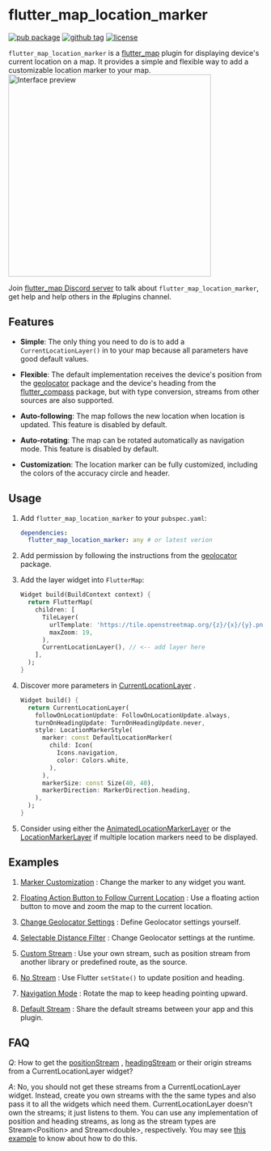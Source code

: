 # flutter_map_location_marker

[![pub package](https://img.shields.io/pub/v/flutter_map_location_marker)](https://pub.dartlang.org/packages/flutter_map_location_marker)
[![github tag](https://img.shields.io/github/v/tag/tlserver/flutter_map_location_marker?include_prereleases&sort=semver)](https://github.com/tlserver/flutter_map_location_marker)
[![license](https://img.shields.io/github/license/tlserver/flutter_map_location_marker)](https://github.com/tlserver/flutter_map_location_marker/blob/master/LICENSE)

`flutter_map_location_marker` is a [flutter_map](https://pub.dev/packages/flutter_map) plugin for
displaying device's current location on a map. It provides a simple and flexible way to add a
customizable location marker to your map.
<br>
<img src="https://github.com/tlserver/flutter_map_location_marker/raw/main/assets/interface.jpg" alt="Interface preview" width="400">

Join [flutter_map Discord server](https://discord.gg/egEGeByf4q) to talk
about `flutter_map_location_marker`, get help and help others in the #plugins channel.

## Features

* **Simple**: The only thing you need to do is to add a `CurrentLocationLayer()` in to your map
  because all parameters have good default values.

* **Flexible**: The default implementation receives the device's position from
  the [geolocator](https://pub.dev/packages/geolocator) package and the device's heading from
  the [flutter_compass](https://pub.dev/packages/flutter_compass) package, but with type conversion,
  streams from other sources are also supported.

* **Auto-following**: The map follows the new location when location is updated. This feature is
  disabled by default.

* **Auto-rotating**: The map can be rotated automatically as navigation mode. This feature is
  disabled by default.

* **Customization**: The location marker can be fully customized, including the colors of the
  accuracy circle and header.

## Usage

1. Add `flutter_map_location_marker` to your `pubspec.yaml`:

   ```yaml
   dependencies:
     flutter_map_location_marker: any # or latest verion
   ```

2. Add permission by following the instructions from
   the [geolocator](https://pub.dev/packages/geolocator#usage) package.

3. Add the layer widget into `FlutterMap`:

   ```dart
   Widget build(BuildContext context) {
     return FlutterMap(
       children: [
         TileLayer(
           urlTemplate: 'https://tile.openstreetmap.org/{z}/{x}/{y}.png',
           maxZoom: 19,
         ),
         CurrentLocationLayer(), // <-- add layer here
       ],
     );
   }
   ```

4. Discover more parameters
   in [CurrentLocationLayer](https://pub.dev/documentation/flutter_map_location_marker/latest/flutter_map_location_marker/CurrentLocationLayer-class.html)
   .

   ```dart
   Widget build() {
     return CurrentLocationLayer(
       followOnLocationUpdate: FollowOnLocationUpdate.always,
       turnOnHeadingUpdate: TurnOnHeadingUpdate.never,
       style: LocationMarkerStyle(
         marker: const DefaultLocationMarker(
           child: Icon(
             Icons.navigation,
             color: Colors.white,
           ),
         ),
         markerSize: const Size(40, 40),
         markerDirection: MarkerDirection.heading,
       ),
     );
   }
   ```

5. Consider using either
   the [AnimatedLocationMarkerLayer](https://pub.dev/documentation/flutter_map_location_marker/latest/flutter_map_location_marker/AnimatedLocationMarkerLayer-class.html)
   or
   the [LocationMarkerLayer](https://pub.dev/documentation/flutter_map_location_marker/latest/flutter_map_location_marker/LocationMarkerLayer-class.html)
   if multiple location markers need to be displayed.

## Examples

1. [Marker Customization](https://github.com/tlserver/flutter_map_location_marker/blob/master/example/lib/page/customize_marker_example.dart) :
   Change the marker to any widget you want.

2. [Floating Action Button to Follow Current Location](https://github.com/tlserver/flutter_map_location_marker/blob/master/example/lib/page/follow_fab_example.dart) :
   Use a floating action button to move and zoom the map to the current location.

3. [Change Geolocator Settings](https://github.com/tlserver/flutter_map_location_marker/blob/master/example/lib/page/geolocator_settings_example.dart) :
   Define Geolocator settings yourself.

4. [Selectable Distance Filter](https://github.com/tlserver/flutter_map_location_marker/blob/master/example/lib/page/selectable_distance_filter_example.dart) :
   Change Geolocator settings at the runtime.

5. [Custom Stream](https://github.com/tlserver/flutter_map_location_marker/blob/master/example/lib/page/custom_stream_example.dart) :
   Use your own stream, such as position stream from another library or predefined route, as the
   source.

6. [No Stream](https://github.com/tlserver/flutter_map_location_marker/blob/master/example/lib/page/no_stream_example.dart) :
   Use Flutter `setState()` to update position and heading.

7. [Navigation Mode](https://github.com/tlserver/flutter_map_location_marker/blob/master/example/lib/page/navigation_example.dart) :
   Rotate the map to keep heading pointing upward.

8. [Default Stream](https://github.com/tlserver/flutter_map_location_marker/blob/master/example/lib/page/default_stream_example.dart) :
   Share the default streams between your app and this plugin.

## FAQ

*Q*: How to get
the [positionStream](https://pub.dev/documentation/flutter_map_location_marker/5.1.0/flutter_map_location_marker/CurrentLocationLayer/positionStream.html)
, [headingStream](https://pub.dev/documentation/flutter_map_location_marker/5.1.0/flutter_map_location_marker/CurrentLocationLayer/headingStream.html)
or their origin streams from a CurrentLocationLayer widget?

*A*: No, you should not get these streams from a CurrentLocationLayer widget. Instead, create you
own streams with the the same types and also pass it to all the widgets which need them.
CurrentLocationLayer doesn't own the streams; it just listens to them. You can use any
implementation of position and heading streams, as long as the stream types are
Stream&lt;Position&gt; and Stream&lt;double&gt;, respectively. You may
see [this example](https://github.com/tlserver/flutter_map_location_marker/blob/master/example/lib/page/default_stream_example.dart)
to know about how to do this.
